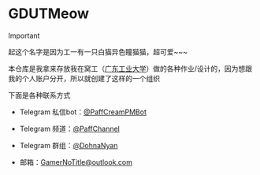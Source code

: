 # GDUTMeow

> [!important]
>
> 起这个名字是因为工一有一只白猫异色瞳猫猫，超可爱~~~

本仓库是我拿来存放我在窝工（[广东工业大学](https://www.gdut.edu.cn/)）做的各种作业/设计的，因为想跟我的个人账户分开，所以就创建了这样的一个组织

下面是各种联系方式

- Telegram 私信bot：[@PaffCreamPMBot](https://t.me/PaffCreamPMBot)

- Telegram 频道：[@PaffChannel](https://t.me/PaffChannel)
- Telegram 群组：[@DohnaNyan](https://t.me/DohnaNyan)
- 邮箱：[GamerNoTitle@outlook.com](mailto:GamerNoTitle@outlook.com)